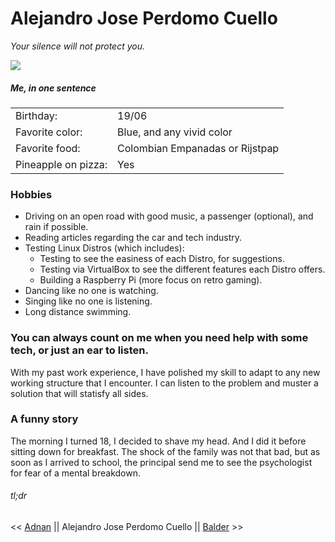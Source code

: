 # Alejandro Jose Perdomo Cuello

*Your silence will not protect you.*

![](https://github.com/AlejandroPerdomoCuello/markdown-challenge/blob/master/Alejandro%20Jose%20Perdomo%20Cuello%20Foto.jpg)

##### Me, in one sentence

| | |
|-|-|
Birthday:|19/06
Favorite color:|Blue, and any vivid color
Favorite food:|Colombian Empanadas or Rijstpap
Pineapple on pizza:|Yes

### Hobbies 

* Driving on an open road with good music, a passenger (optional), and rain if possible.
* Reading articles regarding the car and tech industry.
* Testing Linux Distros (which includes):
    * Testing to see the easiness of each Distro, for suggestions.
    * Testing via VirtualBox to see the different features each Distro offers.
    * Building a Raspberry Pi (more focus on retro gaming).
* Dancing like no one is watching.
* Singing like no one is listening.
* Long distance swimming.

### You can always count on me when you need help with some tech, or just an ear to listen.

With my past work experience, I have polished my skill to adapt to any new working structure that I encounter.
I can listen to the problem and muster a solution that will statisfy all sides.

### A funny story

The morning I turned 18, I decided to shave my head. And I did it before sitting down for breakfast. The shock of the family was not that bad, but as soon as I arrived to school, the principal send me to see the psychologist for fear of a mental breakdown.

###### tl;dr


<< [Adnan](https) || Alejandro Jose Perdomo Cuello || [Balder](https) >>
